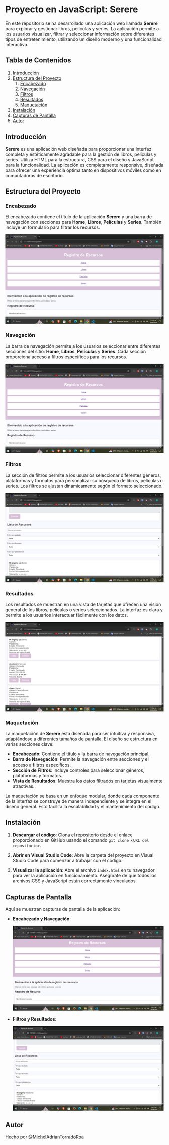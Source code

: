# Proyecto en JavaScript: Serere

En este repositorio se ha desarrollado una aplicación web llamada **Serere** para explorar y gestionar libros, películas y series. La aplicación permite a los usuarios visualizar, filtrar y seleccionar información sobre diferentes tipos de entretenimiento, utilizando un diseño moderno y una funcionalidad interactiva.

## Tabla de Contenidos

1. [Introducción](#introducción)
2. [Estructura del Proyecto](#estructura-del-proyecto)
    1. [Encabezado](#encabezado)
    2. [Navegación](#navegación)
    3. [Filtros](#filtros)
    4. [Resultados](#resultados)
    5. [Maquetación](#maquetación)
3. [Instalación](#instalación)
4. [Capturas de Pantalla](#capturas-de-pantalla)
5. [Autor](#autor)

## Introducción

**Serere** es una aplicación web diseñada para proporcionar una interfaz completa y estéticamente agradable para la gestión de libros, películas y series. Utiliza HTML para la estructura, CSS para el diseño y JavaScript para la funcionalidad. La aplicación es completamente responsive, diseñada para ofrecer una experiencia óptima tanto en dispositivos móviles como en computadoras de escritorio.

## Estructura del Proyecto

### Encabezado

El encabezado contiene el título de la aplicación **Serere** y una barra de navegación con secciones para **Home**, **Libros**, **Películas** y **Series**. También incluye un formulario para filtrar los recursos.

![Encabezado](<encabezado.png>)

### Navegación

La barra de navegación permite a los usuarios seleccionar entre diferentes secciones del sitio: **Home**, **Libros**, **Películas** y **Series**. Cada sección proporciona acceso a filtros específicos para los recursos.

![Navegación](<encabezado.png>)

### Filtros

La sección de filtros permite a los usuarios seleccionar diferentes géneros, plataformas y formatos para personalizar su búsqueda de libros, películas o series. Los filtros se ajustan dinámicamente según el formato seleccionado.

![Filtros](<filtros.png>)

### Resultados

Los resultados se muestran en una vista de tarjetas que ofrecen una visión general de los libros, películas o series seleccionados. La interfaz es clara y permite a los usuarios interactuar fácilmente con los datos.

![Resultados](<resultados.png>)

### Maquetación

La maquetación de **Serere** está diseñada para ser intuitiva y responsiva, adaptándose a diferentes tamaños de pantalla. El diseño se estructura en varias secciones clave:

- **Encabezado**: Contiene el título y la barra de navegación principal.
- **Barra de Navegación**: Permite la navegación entre secciones y el acceso a filtros específicos.
- **Sección de Filtros**: Incluye controles para seleccionar géneros, plataformas y formatos.
- **Vista de Resultados**: Muestra los datos filtrados en tarjetas visualmente atractivas.

La maquetación se basa en un enfoque modular, donde cada componente de la interfaz se construye de manera independiente y se integra en el diseño general. Esto facilita la escalabilidad y el mantenimiento del código.

## Instalación

1. **Descargar el código**: Clona el repositorio desde el enlace proporcionado en GitHub usando el comando `git clone <URL del repositorio>`.

2. **Abrir en Visual Studio Code**: Abre la carpeta del proyecto en Visual Studio Code para comenzar a trabajar con el código.

3. **Visualizar la aplicación**: Abre el archivo `index.html` en tu navegador para ver la aplicación en funcionamiento. Asegúrate de que todos los archivos CSS y JavaScript están correctamente vinculados.

## Capturas de Pantalla

Aquí se muestran capturas de pantalla de la aplicación:

- **Encabezado y Navegación**:

    ![Encabezado y Navegación](<encabezado-navegacion.png>)

- **Filtros y Resultados**:

    ![Filtros y Resultados](<filtros-resultados.png>)

## Autor

Hecho por [@MichelAdrianTorradoRoa](https://github.com/MichelAdrianTorradoRoa)
